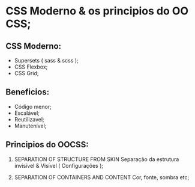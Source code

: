 # CSS Moderno & os principios do OO CSS;


## CSS Moderno:
  - Supersets ( sass & scss );
  - CSS Flexbox;
  - CSS Grid;


## Beneficios:
  - Código menor;
  - Escalável;
  - Reutilizavel;
  - Manutenível;


## Principios do OOCSS:

1. SEPARATION OF STRUCTURE FROM SKIN
    Separação da estrutura invisível & Visível ( Configurações );

2. SEPARATION OF CONTAINERS AND CONTENT
  Cor, fonte, sombra etc;